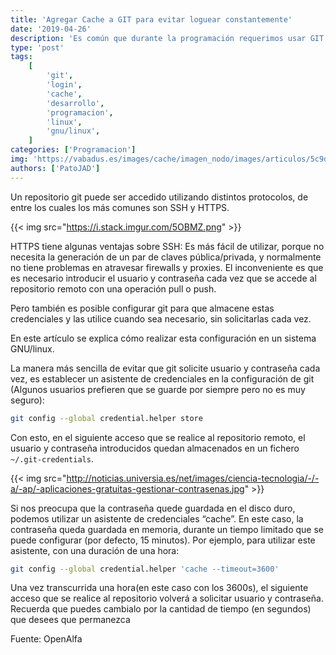 ```yaml
---
title: 'Agregar Cache a GIT para evitar loguear constantemente'
date: '2019-04-26'
description: 'Es común que durante la programación requerimos usar GIT varias veces... Para eso vamos a ver como dejar en cache nuestro usuario por un tiempo'
type: 'post'
tags:
    [
        'git',
        'login',
        'cache',
        'desarrollo',
        'programacion',
        'linux',
        'gnu/linux',
    ]
categories: ['Programacion']
img: 'https://vabadus.es/images/cache/imagen_nodo/images/articulos/5c9deecdad597506371704.png'
authors: ['PatoJAD']
---
```


Un repositorio git puede ser accedido utilizando distintos protocolos, de entre los cuales los más comunes son SSH y HTTPS.

{{< img src="https://i.stack.imgur.com/5OBMZ.png" >}}

HTTPS tiene algunas ventajas sobre SSH: Es más fácil de utilizar, porque no necesita la generación de un par de claves pública/privada, y normalmente no tiene problemas en atravesar firewalls y proxies. El inconveniente es que es necesario introducir el usuario y contraseña cada vez que se accede al repositorio remoto con una operación pull o push.

Pero también es posible configurar git para que almacene estas credenciales y las utilice cuando sea necesario, sin solicitarlas cada vez.

En este artículo se explica cómo realizar esta configuración en un sistema GNU/linux.

La manera más sencilla de evitar que git solicite usuario y contraseña cada vez, es establecer un asistente de credenciales en la configuración de git (Algunos usuarios prefieren que se guarde por siempre pero no es muy seguro):

```zsh
git config --global credential.helper store
```

Con esto, en el siguiente acceso que se realice al repositorio remoto, el usuario y contraseña introducidos quedan almacenados en un fichero `~/.git-credentials`.

{{< img src="http://noticias.universia.es/net/images/ciencia-tecnologia/-/-a/-ap/-aplicaciones-gratuitas-gestionar-contrasenas.jpg" >}}

Si nos preocupa que la contraseña quede guardada en el disco duro, podemos utilizar un asistente de credenciales “cache”. En este caso, la contraseña queda guardada en memoria, durante un tiempo limitado que se puede configurar (por defecto, 15 minutos). Por ejemplo, para utilizar este asistente, con una duración de una hora:

```zsh
git config --global credential.helper 'cache --timeout=3600'
```

Una vez transcurrida una hora(en este caso con los 3600s), el siguiente acceso que se realice al repositorio volverá a solicitar usuario y contraseña. Recuerda que puedes cambialo por la cantidad de tiempo (en segundos) que desees que permanezca

Fuente: OpenAlfa
